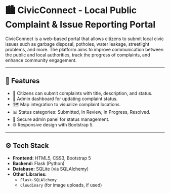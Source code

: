 # 🏙️ CivicConnect - Local Public Complaint & Issue Reporting Portal

CivicConnect is a web-based portal that allows citizens to submit local civic issues such as garbage disposal, potholes, water leakage, streetlight problems, and more. The platform aims to improve communication between the public and local authorities, track the progress of complaints, and enhance community engagement.

---

## 🚀 Features

- 📝 Citizens can submit complaints with title, description, and status.
- 🔄 Admin dashboard for updating complaint status.
- 🗺️ Map integration to visualize complaint locations.
- 📊 Status categories: Submitted, In Review, In Progress, Resolved.
- 🔐 Secure admin panel for status management.
- 🌐 Responsive design with Bootstrap 5.

---


## ⚙️ Tech Stack

- **Frontend:** HTML5, CSS3, Bootstrap 5
- **Backend:** Flask (Python)
- **Database:** SQLite (via SQLAlchemy)
- **Other Libraries:** 
  - `Flask-SQLAlchemy`
  - `Cloudinary` (for image uploads, if used)
